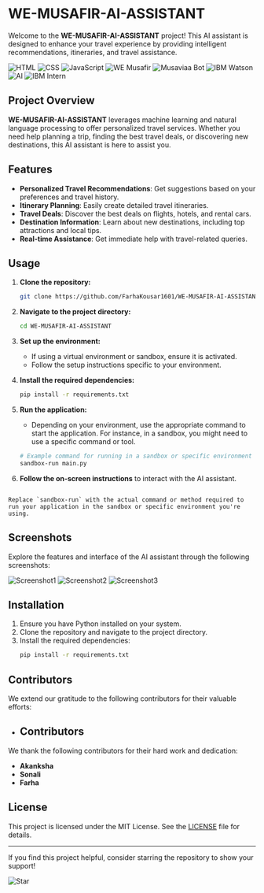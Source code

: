 
# WE-MUSAFIR-AI-ASSISTANT 
Welcome to the **WE-MUSAFIR-AI-ASSISTANT** project! This AI assistant is designed to enhance your travel experience by providing intelligent recommendations, itineraries, and travel assistance.

![HTML](https://img.shields.io/badge/HTML-5-orange?style=plastic&logo=html5)
![CSS](https://img.shields.io/badge/CSS-3-blue?style=plastic&logo=css3)
![JavaScript](https://img.shields.io/badge/JavaScript-ES6-yellow?style=plastic&logo=javascript)
![WE Musafir](https://img.shields.io/badge/WE_Musafir-Project-brightgreen?style=plastic)
![Musaviaa Bot](https://img.shields.io/badge/Musaviaa_Bot-AI_Assistant-purple?style=plastic)
![IBM Watson](https://img.shields.io/badge/IBM_Watson-Cloud-blue?style=plastic&logo=ibm)
![AI](https://img.shields.io/badge/AI-Artificial_Intelligence-red?style=plastic)
![IBM Intern](https://img.shields.io/badge/IBM_Intern-Teamwork-blue?style=plastic&logo=ibm)

## Project Overview

**WE-MUSAFIR-AI-ASSISTANT** leverages machine learning and natural language processing to offer personalized travel services. Whether you need help planning a trip, finding the best travel deals, or discovering new destinations, this AI assistant is here to assist you.

## Features

- **Personalized Travel Recommendations**: Get suggestions based on your preferences and travel history.
- **Itinerary Planning**: Easily create detailed travel itineraries.
- **Travel Deals**: Discover the best deals on flights, hotels, and rental cars.
- **Destination Information**: Learn about new destinations, including top attractions and local tips.
- **Real-time Assistance**: Get immediate help with travel-related queries.

## Usage

1. **Clone the repository:**

   ```bash
   git clone https://github.com/FarhaKousar1601/WE-MUSAFIR-AI-ASSISTANT.git
   ```
2. **Navigate to the project directory:**
   ```bash
   cd WE-MUSAFIR-AI-ASSISTANT
   ```
3. **Set up the environment:**
   - If using a virtual environment or sandbox, ensure it is activated.
   - Follow the setup instructions specific to your environment.

4. **Install the required dependencies:**
   ```bash
   pip install -r requirements.txt
   ```
5. **Run the application:**
   - Depending on your environment, use the appropriate command to start the application. For instance, in a sandbox, you might need to use a specific command or tool.
   ```bash
   # Example command for running in a sandbox or specific environment
   sandbox-run main.py
   ```

6. **Follow the on-screen instructions** to interact with the AI assistant.

```

Replace `sandbox-run` with the actual command or method required to run your application in the sandbox or specific environment you're using.
   ```

## Screenshots

Explore the features and interface of the AI assistant through the following screenshots:

![Screenshot1](https://github.com/FarhaKousar1601/WE-MUSAFIR-AI-ASSISTANT/blob/main/photo_2024-08-07_17-47-12.jpg)
![Screenshot2](https://github.com/FarhaKousar1601/WE-MUSAFIR-AI-ASSISTANT/blob/main/photo_2024-08-07_17-47-03.jpg)
![Screenshot3](https://github.com/FarhaKousar1601/WE-MUSAFIR-AI-ASSISTANT/blob/main/photo_2024-08-07_17-46-52.jpg)


## Installation

1. Ensure you have Python installed on your system.
2. Clone the repository and navigate to the project directory.
3. Install the required dependencies:
   ```bash
   pip install -r requirements.txt
   ```

## Contributors

We extend our gratitude to the following contributors for their valuable efforts:

- ## Contributors

We thank the following contributors for their hard work and dedication:

- **Akanksha**
- **Sonali**
- **Farha**  
 


## License

This project is licensed under the MIT License. See the [LICENSE](LICENSE) file for details.

---

If you find this project helpful, consider starring the repository to show your support!

![Star](https://img.shields.io/github/stars/FarhaKousar1601/WE-MUSAFIR-AI-ASSISTANT?style=social)
